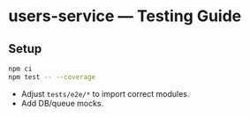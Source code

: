 # users-service — Testing Guide

## Setup
```bash
npm ci
npm test -- --coverage
```
- Adjust `tests/e2e/*` to import correct modules.
- Add DB/queue mocks.
